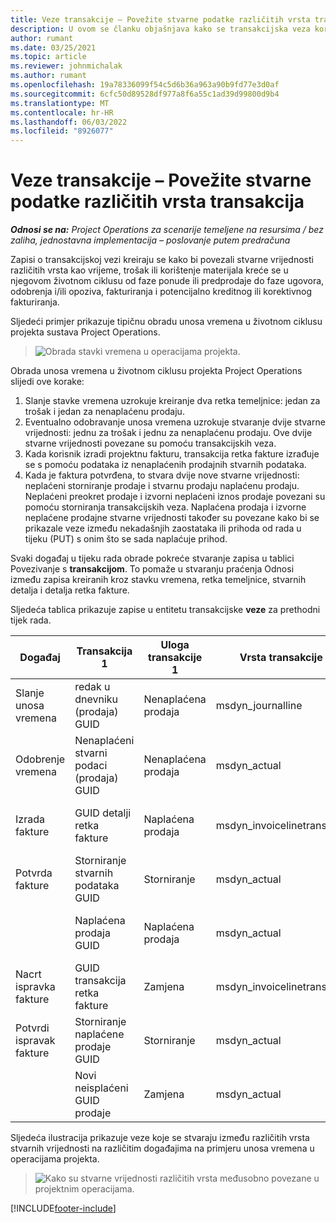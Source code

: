 ```yaml
---
title: Veze transakcije – Povežite stvarne podatke različitih vrsta transakcija
description: U ovom se članku objašnjava kako se transakcijska veza koristi za povezivanje stvarnih vrijednosti različitih vrsta kako bi se pomoglo u praćenju profitabilnosti, zaostataka u naplati i naplaćenih u odnosu na nenaplaćene izračune prihoda.
author: rumant
ms.date: 03/25/2021
ms.topic: article
ms.reviewer: johnmichalak
ms.author: rumant
ms.openlocfilehash: 19a78336099f54c5d6b36a963a90b9fd77e3d0af
ms.sourcegitcommit: 6cfc50d89528df977a8f6a55c1ad39d99800d9b4
ms.translationtype: MT
ms.contentlocale: hr-HR
ms.lasthandoff: 06/03/2022
ms.locfileid: "8926077"
---
```

# <a name="transaction-connections---link-actuals-of-different-transaction-types"></a>Veze transakcije – Povežite stvarne podatke različitih vrsta transakcija

_**Odnosi se na:** Project Operations za scenarije temeljene na resursima / bez zaliha, jednostavna implementacija – poslovanje putem predračuna_

Zapisi o transakcijskoj vezi kreiraju se kako bi povezali stvarne vrijednosti različitih vrsta kao vrijeme, trošak ili korištenje materijala kreće se u njegovom životnom ciklusu od faze ponude ili predprodaje do faze ugovora, odobrenja i/ili opoziva, fakturiranja i potencijalno kreditnog ili korektivnog fakturiranja.

Sljedeći primjer prikazuje tipičnu obradu unosa vremena u životnom ciklusu projekta sustava Project Operations.

> ![Obrada stavki vremena u operacijama projekta.](media/basic-guide-17.png)

Obrada unosa vremena u životnom ciklusu projekta Project Operations slijedi ove korake: 

1. Slanje stavke vremena uzrokuje kreiranje dva retka temeljnice: jedan za trošak i jedan za nenaplaćenu prodaju. 
2. Eventualno odobravanje unosa vremena uzrokuje stvaranje dvije stvarne vrijednosti: jednu za trošak i jednu za nenaplaćenu prodaju. Ove dvije stvarne vrijednosti povezane su pomoću transakcijskih veza.
3. Kada korisnik izradi projektnu fakturu, transakcija retka fakture izrađuje se s pomoću podataka iz nenaplaćenih prodajnih stvarnih podataka.
4. Kada je faktura potvrđena, to stvara dvije nove stvarne vrijednosti: neplaćeni storniranje prodaje i stvarnu prodaju naplaćenu prodaju. Neplaćeni preokret prodaje i izvorni neplaćeni iznos prodaje povezani su pomoću storniranja transakcijskih veza. Naplaćena prodaja i izvorne neplaćene prodajne stvarne vrijednosti također su povezane kako bi se prikazale veze između nekadašnjih zaostataka ili prihoda od rada u tijeku (PUT) s onim što se sada naplaćuje prihod.   

Svaki događaj u tijeku rada obrade pokreće stvaranje zapisa u tablici Povezivanje s **transakcijom**. To pomaže u stvaranju praćenja Odnosi između zapisa kreiranih kroz stavku vremena, retka temeljnice, stvarnih detalja i detalja retka fakture.

Sljedeća tablica prikazuje zapise u entitetu transakcijske **veze** za prethodni tijek rada.

|Događaj                   |Transakcija 1                 |Uloga transakcije 1 |Vrsta transakcije 1       |Transakcija 2          |Uloga transakcije 2 |Vrsta transakcije 2 |
|------------------------|------------------------------|---------------|-----------------------------|-----------------------------|-------------------|-------------------|
|Slanje unosa vremena   |redak u dnevniku (prodaja) GUID     |Nenaplaćena prodaja |msdyn_journalline            |Redak u dnevniku (trošak) GUID     |Trošak            |msdyn_journalline  |
|Odobrenje vremena           |Nenaplaćeni stvarni podaci (prodaja) GUID  |Nenaplaćena prodaja |msdyn_actual                 |Stvarni podaci troška(trošak) GUID       |Trošak            |msdyn_actual       |
|Izrada fakture        |GUID detalji retka fakture      |Naplaćena prodaja   |msdyn_invoicelinetransaction |Nenaplaćena prodaja stvarni podaci GUID   |Nenaplaćena prodaja  |msdyn_actual       |
|Potvrda fakture    |Storniranje stvarnih podataka GUID         |Storniranje      |msdyn_actual                 |Izvorna nenaplaćena prodaja GUID |Izvorna        |msdyn_actual       |
|                        |Naplaćena prodaja GUID             |Naplaćena prodaja   |msdyn_actual                 |Nenaplaćena prodaja stvarni podaci GUID   |Nenaplaćena prodaja  |msdyn_actual       |
|Nacrt ispravka fakture |GUID transakcija retka fakture|Zamjena      |msdyn_invoicelinetransaction |Naplaćena prodaja GUID            |Izvorna        |msdyn_actual       |
|Potvrdi ispravak fakture|Storniranje naplaćene prodaje GUID  |Storniranje      |msdyn_actual                 |Naplaćena prodaja GUID            |Izvorna        |msdyn_actual       |
|                        |Novi neisplaćeni GUID prodaje |Zamjena            |msdyn_actual                 |Naplaćena prodaja GUID            |Izvorna        |msdyn_actual       |


Sljedeća ilustracija prikazuje veze koje se stvaraju između različitih vrsta stvarnih vrijednosti na različitim događajima na primjeru unosa vremena u operacijama projekta.

> ![Kako su stvarne vrijednosti različitih vrsta međusobno povezane u projektnim operacijama.](media/TransactionConnections.png)

[!INCLUDE[footer-include](../includes/footer-banner.md)]
